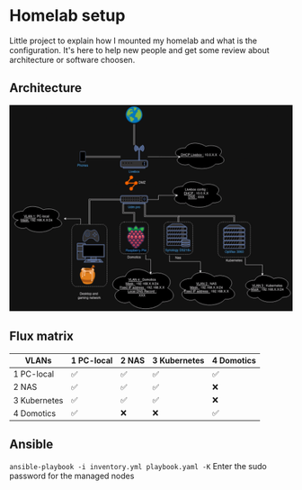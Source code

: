 # Homelab setup

Little project to explain how I mounted my homelab and what is the configuration.
It's here to help new people and get some review about architecture or software choosen.

## Architecture
![Alt text](images/Network_archi.drawio.png?raw=true "Network architecture")

## Flux matrix

| VLANs       | 1 PC-local | 2 NAS | 3 Kubernetes | 4 Domotics |
| ----        | ----       | ----  | ----         | ----       |
| 1 PC-local  | ✅          | ✅     | ✅            | ✅          |
| 2 NAS       | ✅          | ✅     | ✅            | ❌          |
| 3 Kubernetes| ✅          | ✅     | ✅            | ❌          |
| 4 Domotics  | ✅          | ❌     | ❌            | ✅          |


## Ansible
`ansible-playbook -i inventory.yml playbook.yaml -K`
Enter the sudo password for the managed nodes